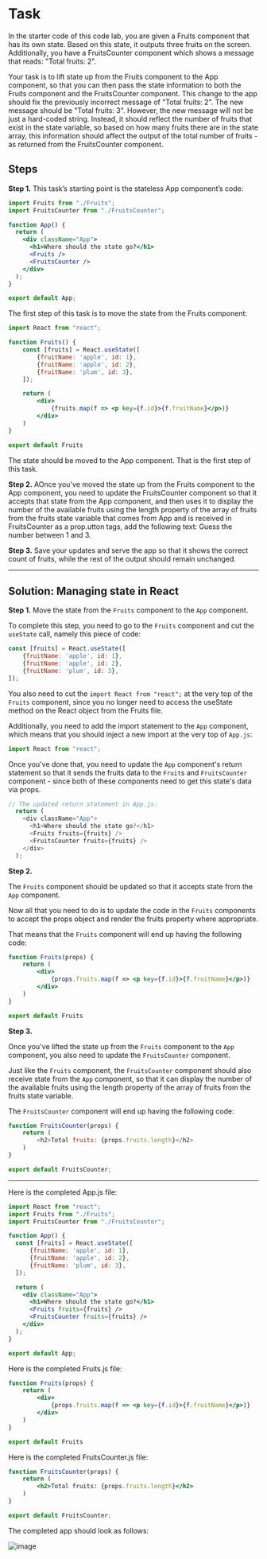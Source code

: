 # Task

In the starter code of this code lab, you are given a Fruits component that has its own state. Based on this state, it outputs three fruits on the screen. Additionally, you have a FruitsCounter component which shows a message that reads: "Total fruits: 2".

Y​our task is to lift state up from the Fruits component to the App component, so that you can then pass the state information to both the Fruits component and the FruitsCounter component. This change to the app should fix the previously incorrect message of "Total fruits: 2".  The new message should be "Total fruits: 3".  However, the new message will not be just a hard-coded string. Instead, it should reflect the number of fruits that exist in the state variable, so based on how many fruits there are in the state array, this information should affect the output of the total number of fruits - as returned from the FruitsCounter component.

## Steps

**Step 1.** This task’s starting point is the stateless App component’s code:
```jsx
import Fruits from "./Fruits";
import FruitsCounter from "./FruitsCounter";

function App() {
  return (
    <div className="App">
      <h1>Where should the state go?</h1>
      <Fruits />
      <FruitsCounter />
    </div>
  );
}

export default App;
```

The first step of this task is to move the state from the Fruits component:
```jsx
import React from "react";

function Fruits() {
    const [fruits] = React.useState([
        {fruitName: 'apple', id: 1},
        {fruitName: 'apple', id: 2},
        {fruitName: 'plum', id: 3},
    ]);

    return (
        <div>
            {fruits.map(f => <p key={f.id}>{f.fruitName}</p>)}
        </div>
    )
}

export default Fruits
```

The state should be moved to the App component. That is the first step of this task.

**Step 2.** AOnce you've moved the state up from the Fruits component to the App component, you need to update the FruitsCounter component so that it accepts that state from the App component, and then uses it to display the number of the available fruits using the length property of the array of fruits from the fruits state variable that comes from App and is received in FruitsCounter as a prop.utton tags, add the following text: Guess the number between 1 and 3. 

**Step 3.** Save your updates and serve the app so that it shows the correct count of fruits, while the rest of the output should remain unchanged.

***

## Solution: Managing state in React

**Step 1.**
Move the state from the ```Fruits``` component to the ```App``` component.

To complete this step, you need to go to the 
```Fruits``` component and cut the ```useState``` call, namely this piece of code:

```jsx
const [fruits] = React.useState([
    {fruitName: 'apple', id: 1},
    {fruitName: 'apple', id: 2},
    {fruitName: 'plum', id: 3},
]);
```

You also need to cut the ```import React from "react";``` at the very top of the ```Fruits``` component, since you no longer need to access the useState method on the React object from the Fruits file. 

Additionally, you need to add the import statement to the ```App``` component, which means that you should inject a new import at the very top of ```App.js```:

```js
import React from "react";
```

Once you've done that, you need to update the ```App``` component's return statement so that it sends the fruits data to the ```Fruit```s and ```FruitsCounter``` component - since both of these components need to get this state's data via props.


```js
// The updated return statement in App.js:
  return (
    <div className="App">
      <h1>Where should the state go?</h1>
      <Fruits fruits={fruits} />
      <FruitsCounter fruits={fruits} />
    </div>
  );
  ```
  
**Step 2.**

The ```Fruits``` component should be updated so that it accepts state from the ```App``` component.

Now all that you need to do is to update the code in the ```Fruits``` components to accept the props object and render the fruits property where appropriate.

That means that the ```Fruits``` component will end up having the following code:

```jsx
function Fruits(props) {
    return (
        <div>
            {props.fruits.map(f => <p key={f.id}>{f.fruitName}</p>)}
        </div>
    )
}

export default Fruits
```

**Step 3.**

Once you've lifted the state up from the ```Fruits``` component to the ```App``` component, you also need to update the ```FruitsCounter``` component. 

Just like the ```Fruits``` component, the ```FruitsCounter``` component should also receive state from the ```App``` component, so that it can display the number of the available fruits using the length property of the array of fruits from the fruits state variable.

The ```FruitsCounter``` component will end up having the following code:


```js
function FruitsCounter(props) {
    return (
        <h2>Total fruits: {props.fruits.length}</h2>
    )
}

export default FruitsCounter;
```

***

Here is the completed App.js file:

```jsx
import React from "react";
import Fruits from "./Fruits";
import FruitsCounter from "./FruitsCounter";

function App() {
  const [fruits] = React.useState([
      {fruitName: 'apple', id: 1},
      {fruitName: 'apple', id: 2},
      {fruitName: 'plum', id: 3},
  ]);

  return (
    <div className="App">
      <h1>Where should the state go?</h1>
      <Fruits fruits={fruits} />
      <FruitsCounter fruits={fruits} />
    </div>
  );
}

export default App;
```

Here is the completed Fruits.js file:

```jsx
function Fruits(props) {
    return (
        <div>
            {props.fruits.map(f => <p key={f.id}>{f.fruitName}</p>)}
        </div>
    )
}

export default Fruits
```

Here is the completed FruitsCounter.js file:

```jsx
function FruitsCounter(props) {
    return (
        <h2>Total fruits: {props.fruits.length}</h2>
    )
}

export default FruitsCounter;
```

The completed app should look as follows:

![image](https://user-images.githubusercontent.com/25232528/196994428-c0d94fe2-5171-4962-8e25-b0e2417df436.png)




